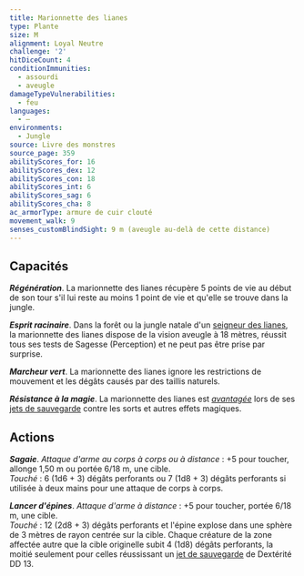 ```yaml
---
title: Marionnette des lianes
type: Plante
size: M
alignment: Loyal Neutre
challenge: '2'
hitDiceCount: 4
conditionImmunities:
  - assourdi
  - aveugle
damageTypeVulnerabilities:
  - feu
languages:
  - —
environments:
  - Jungle
source: Livre des monstres
source_page: 359
abilityScores_for: 16
abilityScores_dex: 12
abilityScores_con: 18
abilityScores_int: 6
abilityScores_sag: 6
abilityScores_cha: 8
ac_armorType: armure de cuir clouté
movement_walk: 9
senses_customBlindSight: 9 m (aveugle au-delà de cette distance)
---
```

## Capacités
_**Régénération**_. La marionnette des lianes récupère 5 points de vie au début de son tour s'il lui reste au moins 1 point de vie et qu'elle se trouve dans la jungle.

_**Esprit racinaire**_. Dans la forêt ou la jungle natale d'un [seigneur des lianes](/bestiaire/seigneur-des-lianes/), la marionnette des lianes dispose de la vision aveugle à 18 mètres, réussit tous ses tests de Sagesse (Perception) et ne peut pas être prise par surprise.

_**Marcheur vert**_. La marionnette des lianes ignore les restrictions de mouvement et les dégâts causés par des taillis naturels.

_**Résistance à la magie**_. La marionnette des lianes est [_avantagée_](/utiliser-les-caracteristiques/#avantage-et-desavantage) lors de ses [jets de sauvegarde](/utiliser-les-caracteristiques/#jets-de-sauvegarde) contre les sorts et autres effets magiques.

## Actions
_**Sagaie**_. _Attaque d'arme au corps à corps ou à distance_ : +5 pour toucher, allonge 1,50 m ou portée 6/18 m, une cible.  
_Touché_ : 6 (1d6 + 3) dégâts perforants ou 7 (1d8 + 3) dégâts perforants si utilisée à deux mains pour une attaque de corps à corps.

_**Lancer d'épines**_. _Attaque d'arme à distance_ : +5 pour toucher, portée 6/18 m, une cible.  
_Touché_ : 12 (2d8 + 3) dégâts perforants et l'épine explose dans une sphère de 3 mètres de rayon centrée sur la cible. Chaque créature de la zone affectée autre que la cible originelle subit 4 (1d8) dégâts perforants, la moitié seulement pour celles réussissant un [jet de sauvegarde](/utiliser-les-caracteristiques/#jets-de-sauvegarde) de Dextérité DD 13.
